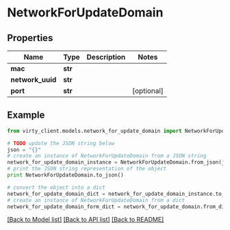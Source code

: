 # NetworkForUpdateDomain


## Properties

Name | Type | Description | Notes
------------ | ------------- | ------------- | -------------
**mac** | **str** |  | 
**network_uuid** | **str** |  | 
**port** | **str** |  | [optional] 

## Example

```python
from virty_client.models.network_for_update_domain import NetworkForUpdateDomain

# TODO update the JSON string below
json = "{}"
# create an instance of NetworkForUpdateDomain from a JSON string
network_for_update_domain_instance = NetworkForUpdateDomain.from_json(json)
# print the JSON string representation of the object
print NetworkForUpdateDomain.to_json()

# convert the object into a dict
network_for_update_domain_dict = network_for_update_domain_instance.to_dict()
# create an instance of NetworkForUpdateDomain from a dict
network_for_update_domain_form_dict = network_for_update_domain.from_dict(network_for_update_domain_dict)
```
[[Back to Model list]](../README.md#documentation-for-models) [[Back to API list]](../README.md#documentation-for-api-endpoints) [[Back to README]](../README.md)


